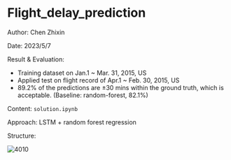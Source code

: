 # Flight_delay_prediction

Author: Chen Zhixin

Date: 2023/5/7

Result & Evaluation:

- Training dataset on Jan.1 ~ Mar. 31, 2015, US
- Applied test on flight record of Apr.1 ~ Feb. 30, 2015, US
- 89.2% of the predictions are ±30 mins within the ground truth,
which is acceptable. (Baseline: random-forest, 82.1%)

Content: `solution.ipynb`

Approach: LSTM + random forest regression

Structure:

![4010](https://github.com/MilkMilk233/Flight_delay_prediction/assets/86474550/4a6bcf93-7934-44d0-b9c8-ec5e44138eab)
